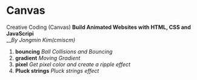 # Canvas
Creative Coding (Canvas)
**Build Animated Websites with HTML, CSS and JavaScripi**  <br>__*By Jongmin Kim(cmiscm)*


1. **bouncing** *Ball Collisions and Bouncing*
2. **gradient** *Moving Gradient*
3. **pixel** *Get pixel color and create a ripple effect*
4. **Pluck strings** *Pluck strings effect*

